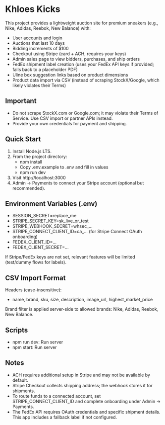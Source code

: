 # Khloes Kicks

This project provides a lightweight auction site for premium sneakers (e.g., Nike, Adidas, Reebok, New Balance) with:
- User accounts and login
- Auctions that last 10 days
- Bidding increments of $100
- Checkout using Stripe (card + ACH, requires your keys)
- Admin sales page to view bidders, purchases, and ship orders
- FedEx shipment label creation (uses your FedEx API keys if provided; falls back to a placeholder PDF)
- Uline box suggestion links based on product dimensions
- Product data import via CSV (instead of scraping StockX/Google, which likely violates their Terms)

## Important
- Do not scrape StockX.com or Google.com; it may violate their Terms of Service. Use CSV import or partner APIs instead.
- Provide your own credentials for payment and shipping.

## Quick Start
1. Install Node.js LTS.
2. From the project directory:
   - npm install
   - Copy .env.example to .env and fill in values
   - npm run dev
3. Visit http://localhost:3000
4. Admin → Payments to connect your Stripe account (optional but recommended).

## Environment Variables (.env)
- SESSION_SECRET=replace_me
- STRIPE_SECRET_KEY=sk_live_or_test
- STRIPE_WEBHOOK_SECRET=whsec_...
- STRIPE_CONNECT_CLIENT_ID=ca_... (for Stripe Connect OAuth onboarding)
- FEDEX_CLIENT_ID=...
- FEDEX_CLIENT_SECRET=...

If Stripe/FedEx keys are not set, relevant features will be limited (test/dummy flows for labels).

## CSV Import Format
Headers (case-insensitive):
- name, brand, sku, size, description, image_url, highest_market_price

Brand filter is applied server-side to allowed brands: Nike, Adidas, Reebok, New Balance.

## Scripts
- npm run dev: Run server
- npm start: Run server

## Notes
- ACH requires additional setup in Stripe and may not be available by default.
- Stripe Checkout collects shipping address; the webhook stores it for shipments.
- To route funds to a connected account, set STRIPE_CONNECT_CLIENT_ID and complete onboarding under Admin → Payments.
- The FedEx API requires OAuth credentials and specific shipment details. This app includes a fallback label if not configured.
